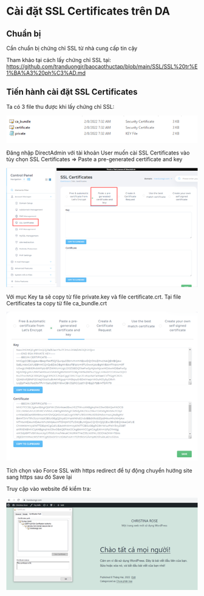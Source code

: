 # Cài đặt SSL Certificates trên DA 
## Chuẩn bị
Cần chuẩn bị chứng chỉ SSL từ nhà cung cấp tin cậy

Tham khảo tại cách lấy chứng chỉ SSL tại: https://github.com/tranduongjr/baocaothuctap/blob/main/SSL/SSL%20tr%E1%BA%A3%20ph%C3%AD.md

## Tiến hành cài đặt SSL Certificates

Ta có 3 file thu được khi lấy chứng chỉ SSL:

<img src="img/67.png">

Đăng nhập DirectAdmin với tài khoản User muốn cài SSL Certificates vào tùy chọn SSL Certificates => Paste a pre-generated certificate and key

<img src="img/68.png">

Với mục Key ta sẽ copy từ file private.key và file certificate.crt. Tại file Certificates ta copy từ file ca_bundle.crt

<img src="img/69.png">

Tích chọn vào Force SSL with https redirect để tự động chuyển hướng site sang https sau đó Save lại

Truy cập vào website để kiểm tra:

<img src="img/70.png">
